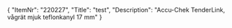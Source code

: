 {
  "ItemNr": "220227",
  "Title": "test",
  "Description": "Accu-Chek TenderLink, vågrät mjuk teflonkanyl 17 mm"
}
